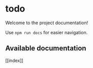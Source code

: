# todo

Welcome to the project documentation!

Use `npm run docs` for easier navigation.

## Available documentation

[[index]]
